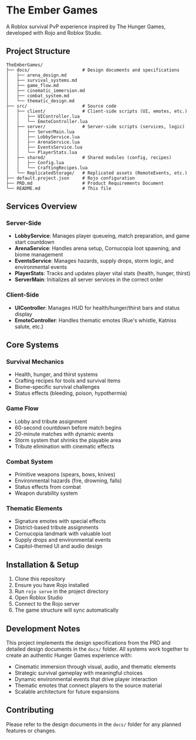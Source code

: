 # The Ember Games

A Roblox survival PvP experience inspired by The Hunger Games, developed with Rojo and Roblox Studio.

## Project Structure

```
TheEmberGames/
├── docs/                    # Design documents and specifications
│   ├── arena_design.md
│   ├── survival_systems.md
│   ├── game_flow.md
│   ├── cinematic_immersion.md
│   ├── combat_system.md
│   └── thematic_design.md
├── src/                     # Source code
│   ├── client/              # Client-side scripts (UI, emotes, etc.)
│   │   ├── UIController.lua
│   │   └── EmoteController.lua
│   ├── server/              # Server-side scripts (services, logic)
│   │   ├── ServerMain.lua
│   │   ├── LobbyService.lua
│   │   ├── ArenaService.lua
│   │   ├── EventsService.lua
│   │   └── PlayerStats.lua
│   ├── shared/              # Shared modules (config, recipes)
│   │   ├── Config.lua
│   │   └── CraftingRecipes.lua
│   └── ReplicatedStorage/   # Replicated assets (RemoteEvents, etc.)
├── default.project.json     # Rojo configuration
├── PRD.md                   # Product Requirements Document
└── README.md                # This file
```

## Services Overview

### Server-Side
- **LobbyService**: Manages player queueing, match preparation, and game start countdown
- **ArenaService**: Handles arena setup, Cornucopia loot spawning, and biome management
- **EventsService**: Manages hazards, supply drops, storm logic, and environmental events
- **PlayerStats**: Tracks and updates player vital stats (health, hunger, thirst)
- **ServerMain**: Initializes all server services in the correct order

### Client-Side
- **UIController**: Manages HUD for health/hunger/thirst bars and status display
- **EmoteController**: Handles thematic emotes (Rue's whistle, Katniss salute, etc.)

## Core Systems

### Survival Mechanics
- Health, hunger, and thirst systems
- Crafting recipes for tools and survival items
- Biome-specific survival challenges
- Status effects (bleeding, poison, hypothermia)

### Game Flow
- Lobby and tribute assignment
- 60-second countdown before match begins
- 20-minute matches with dynamic events
- Storm system that shrinks the playable area
- Tribute elimination with cinematic effects

### Combat System
- Primitive weapons (spears, bows, knives)
- Environmental hazards (fire, drowning, falls)
- Status effects from combat
- Weapon durability system

### Thematic Elements
- Signature emotes with special effects
- District-based tribute assignments
- Cornucopia landmark with valuable loot
- Supply drops and environmental events
- Capitol-themed UI and audio design

## Installation & Setup

1. Clone this repository
2. Ensure you have Rojo installed
3. Run `rojo serve` in the project directory
4. Open Roblox Studio
5. Connect to the Rojo server
6. The game structure will sync automatically

## Development Notes

This project implements the design specifications from the PRD and detailed design documents in the `docs/` folder. All systems work together to create an authentic Hunger Games experience with:

- Cinematic immersion through visual, audio, and thematic elements
- Strategic survival gameplay with meaningful choices
- Dynamic environmental events that drive player interaction
- Thematic emotes that connect players to the source material
- Scalable architecture for future expansions

## Contributing

Please refer to the design documents in the `docs/` folder for any planned features or changes.